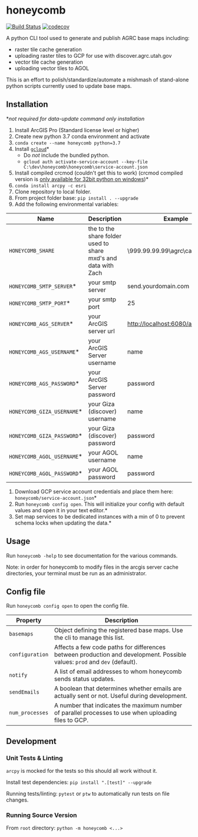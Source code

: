 # honeycomb

[![Build Status](https://travis-ci.org/agrc/honeycomb.svg?branch=master)](https://travis-ci.org/agrc/honeycomb)
[![codecov](https://codecov.io/gh/agrc/honeycomb/branch/master/graph/badge.svg)](https://codecov.io/gh/agrc/honeycomb)

A python CLI tool used to generate and publish AGRC base maps including:

- raster tile cache generation
- uploading raster tiles to GCP for use with discover.agrc.utah.gov
- vector tile cache generation
- uploading vector tiles to AGOL

This is an effort to polish/standardize/automate a mishmash of stand-alone python scripts currently used to update base maps.

## Installation

**not required for data-update command only installation*

1. Install ArcGIS Pro (Standard license level or higher)
1. Create new python 3.7 conda environment and activate
1. `conda create --name honeycomb python=3.7`
1. Install [`gcloud`](https://cloud.google.com/sdk/docs/)*
    - Do _not_ include the bundled python.
    - `gcloud auth activate-service-account --key-file C:\dev\honeycomb\honeycomb\service-account.json`
1. Install compiled crcmod (couldn't get this to work) (crcmod compiled version is [only available for 32bit python on windows](https://cloud.google.com/storage/docs/gsutil_install#:~:text=If%20you%20plan%20to%20use%20composite%20objects%2C%20you%20need%20to%20install%20compiled%20crcmod.%20On%20Windows%2C%20this%20is%20only%20available%20for%2032%2Dbit%20Python.))*
1. `conda install arcpy -c esri`
1. Clone repository to local folder.
1. From project folder base:
`pip install . --upgrade`
1. Add the following environmental variables:

| Name | Description | Example |
| --- | --- | --- |
| `HONEYCOMB_SHARE` | the to the share folder used to share mxd's and data with Zach | \\999.99.99.99\agrc\caching |
| `HONEYCOMB_SMTP_SERVER`* | your smtp server | send.yourdomain.com |
| `HONEYCOMB_SMTP_PORT`* | your smtp port | 25 |
| `HONEYCOMB_AGS_SERVER`* | your ArcGIS server url | <http://localhost:6080/arcgis/admin> |
| `HONEYCOMB_AGS_USERNAME`* | your ArcGIS Server username | name |
| `HONEYCOMB_AGS_PASSWORD`* | your ArcGIS Server password | password |
| `HONEYCOMB_GIZA_USERNAME`* | your Giza (discover) username | name |
| `HONEYCOMB_GIZA_PASSWORD`* | your Giza (discover) password | password |
| `HONEYCOMB_AGOL_USERNAME`* | your AGOL username | name |
| `HONEYCOMB_AGOL_PASSWORD`* | your AGOL password | password |

1. Download GCP service account credentials and place them here: `honeycomb/service-account.json`*
1. Run `honeycomb config open`. This will initialize your config with default values and open it in your text editor.*
1. Set map services to be dedicated instances with a min of 0 to prevent schema locks when updating the data.*

## Usage

Run `honeycomb -help` to see documentation for the various commands.

Note: in order for honeycomb to modify files in the arcgis server cache directories, your terminal must be run as an administrator.

## Config file

Run `honeycomb config open` to open the config file.

| Property | Description |
| --- | --- |
| `basemaps` | Object defining the registered base maps. Use the cli to manage this list.
| `configuration` | Affects a few code paths for differences between production and development. Possible values: `prod` and `dev` (default).
| `notify` | A list of email addresses to whom honeycomb sends status updates.
| `sendEmails` | A boolean that determines whether emails are actually sent or not. Useful during development.
| `num_processes` | A number that indicates the maximum number of parallel processes to use when uploading files to GCP.

## Development

### Unit Tests & Linting

`arcpy` is mocked for the tests so this should all work without it.

Install test dependencies: `pip install ".[test]" --upgrade`

Running tests/linting: `pytest` or `ptw` to automatically run tests on file changes.

### Running Source Version

From `root` directory: `python -m honeycomb <...>`
